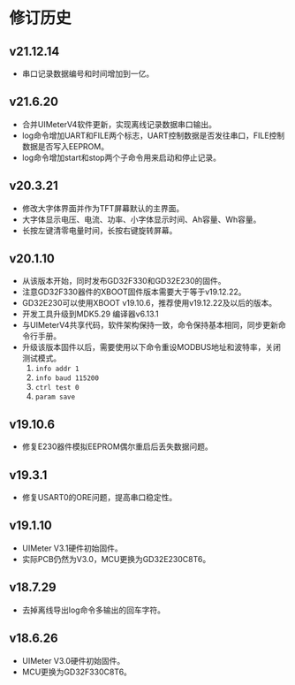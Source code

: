 # 修订历史

## v21.12.14

- 串口记录数据编号和时间增加到一亿。

## v21.6.20

- 合并UIMeterV4软件更新，实现离线记录数据串口输出。
- log命令增加UART和FILE两个标志，UART控制数据是否发往串口，FILE控制数据是否写入EEPROM。
- log命令增加start和stop两个子命令用来启动和停止记录。

## v20.3.21

- 修改大字体界面并作为TFT屏幕默认的主界面。
- 大字体显示电压、电流、功率、小字体显示时间、Ah容量、Wh容量。
- 长按左键清零电量时间，长按右键旋转屏幕。

## v20.1.10

- 从该版本开始，同时发布GD32F330和GD32E230的固件。
- 注意GD32F330器件的XBOOT固件版本需要大于等于v19.12.22。
- GD32E230可以使用XBOOT v19.10.6，推荐使用v19.12.22及以后的版本。
- 开发工具升级到MDK5.29 编译器v6.13.1
- 与UIMeterV4共享代码，软件架构保持一致，命令保持基本相同，同步更新命令行手册。
- 升级该版本固件以后，需要使用以下命令重设MODBUS地址和波特率，关闭测试模式。
  1. `info addr 1`
  2. `info baud 115200`
  3. `ctrl test 0`
  4. `param save`

## v19.10.6

- 修复E230器件模拟EEPROM偶尔重启后丢失数据问题。

## v19.3.1

- 修复USART0的ORE问题，提高串口稳定性。

## v19.1.10

- UIMeter V3.1硬件初始固件。
- 实际PCB仍然为V3.0，MCU更换为GD32E230C8T6。

## v18.7.29

- 去掉离线导出log命令多输出的回车字符。

## v18.6.26

- UIMeter V3.0硬件初始固件。
- MCU更换为GD32F330C8T6。